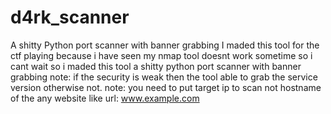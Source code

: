 # d4rk_scanner
A  shitty Python port scanner with banner grabbing 
I maded this tool for the ctf playing because i have seen my nmap tool doesnt work sometime so i cant wait so i maded this tool a shitty 
python port scanner with banner grabbing 
note: if the security is weak then the tool able to grab the service version otherwise not. 
note: you need to put target ip to scan not hostname of the any website like url: www.example.com
